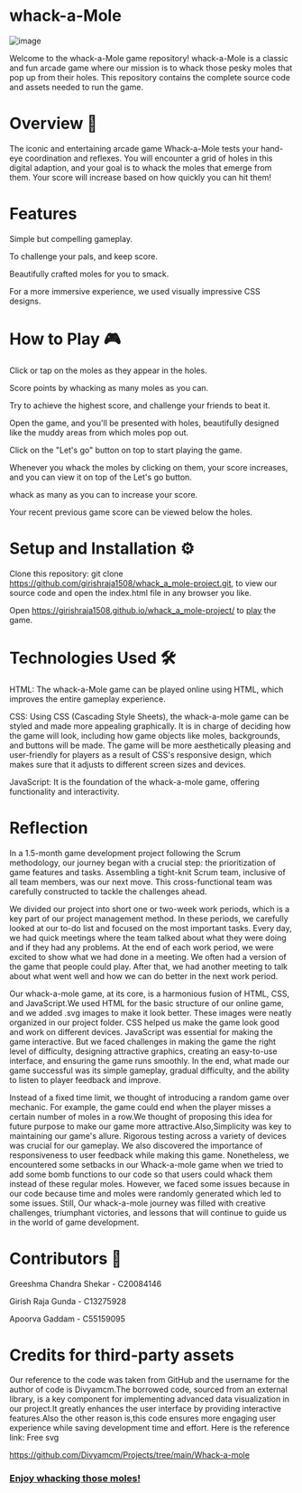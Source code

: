 # whack-a-Mole
![image](https://github.com/girishraja1508/whack_a_mole-project/assets/125087684/4f3c6f20-3c06-4cb9-bcd7-3dfd335719bc)

Welcome to the whack-a-Mole game repository! whack-a-Mole is a classic and fun arcade game where our mission is to whack those pesky moles that pop up from their holes. This repository contains the complete source code and assets needed to run the game.

# Overview 📖
The iconic and entertaining arcade game Whack-a-Mole tests your hand-eye coordination and reflexes. You will encounter a grid of holes in this digital adaption, and your goal is to whack the moles that emerge from them. Your score will increase based on how quickly you can hit them!

# Features
Simple but compelling gameplay.

To challenge your pals, and keep score.

Beautifully crafted moles for you to smack.

For a more immersive experience, we used visually impressive CSS designs.

# How to Play 🎮
Click or tap on the moles as they appear in the holes.

Score points by whacking as many moles as you can.

Try to achieve the highest score, and challenge your friends to beat it.

Open the game, and you'll be presented with holes, beautifully designed like the muddy areas from which moles pop out.

Click on the "Let's go" button on top to start playing the game.

Whenever you whack the moles by clicking on them, your score increases, and you can view it on top of the Let's go button.

whack as many as you can to increase your score.

Your recent previous game score can be viewed below the holes.


# Setup and Installation ⚙️
Clone this repository: git clone https://github.com/girishraja1508/whack_a_mole-project.git, to view our source code and open the index.html file in any browser you like.

Open https://girishraja1508.github.io/whack_a_mole-project/ to [play](https://girishraja1508.github.io/whack_a_mole-project/) the game.

# Technologies Used 🛠
HTML: The whack-a-Mole game can be played online using HTML, which improves the entire gameplay experience.

CSS: Using CSS (Cascading Style Sheets), the whack-a-mole game can be styled and made more appealing graphically. It is in charge of deciding how the game will look, including how game objects like moles, backgrounds, and buttons will be made. The game will be more aesthetically pleasing and user-friendly for players as a result of CSS's responsive design, which makes sure that it adjusts to different screen sizes and devices.

JavaScript: It is the foundation of the whack-a-mole game, offering functionality and interactivity.

# Reflection
In a 1.5-month game development project following the Scrum methodology, our journey began with a crucial step: the prioritization of game features and tasks. Assembling a tight-knit Scrum team, inclusive of all team members, was our next move. This cross-functional team was carefully constructed to tackle the challenges ahead. 

We divided our project into short one or two-week work periods, which is a key part of our project management method. In these periods, we carefully looked at our to-do list and focused on the most important tasks. Every day, we had quick meetings where the team talked about what they were doing and if they had any problems. At the end of each work period, we were excited to show what we had done in a meeting. We often had a version of the game that people could play. After that, we had another meeting to talk about what went well and how we can do better in the next work period.

Our whack-a-mole game, at its core, is a harmonious fusion of HTML, CSS, and JavaScript.We used HTML for the basic structure of our online game, and we added .svg images to make it look better. These images were neatly organized in our project folder. CSS helped us make the game look good and work on different devices. JavaScript was essential for making the game interactive. But we faced challenges in making the game the right level of difficulty, designing attractive graphics, creating an easy-to-use interface, and ensuring the game runs smoothly. In the end, what made our game successful was its simple gameplay, gradual difficulty, and the ability to listen to player feedback and improve. 

Instead of a fixed time limit, we thought of introducing a random game over mechanic. For example, the game could end when the player misses a certain number of moles in a row.We thought of  proposing this idea for future purpose to make our game more attractive.Also,Simplicity was key to maintaining our game's allure. Rigorous testing across a variety of devices was crucial for our gameplay. We also discovered the importance of responsiveness to user feedback while making this game. Nonetheless, we encountered some setbacks in our Whack-a-mole game when we tried to add some bomb functions to our code so that users could whack them instead of these regular moles. However, we faced some issues because in our code because time and moles were randomly generated which led to some issues. Still, Our whack-a-mole journey was filled with creative challenges, triumphant victories, and lessons that will continue to guide us in the world of game development.


# Contributors 🤝
Greeshma Chandra Shekar - C20084146

Girish Raja Gunda       - C13275928

Apoorva Gaddam          - C55159095

# Credits for third-party assets
Our reference to the code was taken from GitHub and the username for the author of code is Divyamcm.The borrowed code, sourced from an external library, is a key component for implementing advanced data visualization in our project.It greatly enhances the user interface by providing interactive features.Also the other reason is,this code ensures more engaging user experience while saving development time and effort.
Here is the reference link:
Free svg

https://github.com/Divyamcm/Projects/tree/main/Whack-a-mole


### [Enjoy whacking those moles!](https://girishraja1508.github.io/whack_a_mole-project/) 
